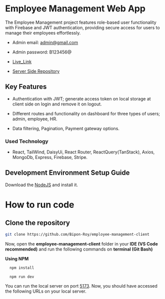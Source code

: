 # Employee Management Web App

The Employee Management project features role-based user functionality with Firebase and JWT authentication, providing secure access for users to manage their employees effortlessly.

-   Admin email: admin@gmail.com
-   Admin password: B123456@

-   [Live_Link](https://ph-employee-management-app.netlify.app)

-   [Server Side Repository](https://github.com/Bipon-Roy/employee-management-server)

## Key Features

-   Authentication with JWT; generate access token on local storage at client side on login and remove it on logout.

-   Different routes and functionality on dashboard for three types of users; admin, employee, HR.

-   Data filtering, Pagination, Payment gateway options.

### Used Technology

-   React, TailWind, DaisyUi, React Router, ReactQuery(TanStack), Axios, MongoDb, Express, Firebase, Stripe.

## Development Environment Setup Guide

Download the [NodeJS](https://nodejs.org/en) and install it.

# How to run code

## Clone the repository

```sh
git clone https://github.com/Bipon-Roy/employee-management-client
```

Now, open the <b>employee-management-client</b> folder in your <b>IDE (VS Code recommended)</b> and run the following commands on <b>terminal (Git Bash)</b>

<b>Using NPM</b>

```bash
  npm install
```

```bash
  npm run dev
```

You can run the local server on port [5173](http://localhost:5173/). Now, you should have accessed the following URLs on your local server.

